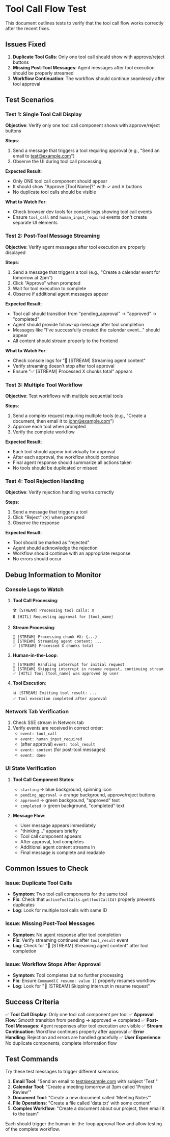 # Tool Call Flow Test

This document outlines tests to verify that the tool call flow works correctly after the recent fixes.

## Issues Fixed

1. **Duplicate Tool Calls**: Only one tool call should show with approve/reject buttons
2. **Missing Post-Tool Messages**: Agent messages after tool execution should be properly streamed
3. **Workflow Continuation**: The workflow should continue seamlessly after tool approval

## Test Scenarios

### Test 1: Single Tool Call Display

**Objective**: Verify only one tool call component shows with approve/reject buttons

**Steps**:
1. Send a message that triggers a tool requiring approval (e.g., "Send an email to test@example.com")
2. Observe the UI during tool call processing

**Expected Result**:
- Only ONE tool call component should appear
- It should show "Approve [Tool Name]?" with ✓ and ✕ buttons
- No duplicate tool calls should be visible

**What to Watch For**:
- Check browser dev tools for console logs showing tool call events
- Ensure `tool_call` and `human_input_required` events don't create separate UI elements

### Test 2: Post-Tool Message Streaming

**Objective**: Verify agent messages after tool execution are properly displayed

**Steps**:
1. Send a message that triggers a tool (e.g., "Create a calendar event for tomorrow at 2pm")
2. Click "Approve" when prompted
3. Wait for tool execution to complete
4. Observe if additional agent messages appear

**Expected Result**:
- Tool call should transition from "pending_approval" → "approved" → "completed"
- Agent should provide follow-up message after tool completion
- Messages like "I've successfully created the calendar event..." should appear
- All content should stream properly to the frontend

**What to Watch For**:
- Check console logs for "📝 [STREAM] Streaming agent content"
- Verify streaming doesn't stop after tool approval
- Ensure "✅ [STREAM] Processed X chunks total" appears

### Test 3: Multiple Tool Workflow

**Objective**: Test workflows with multiple sequential tools

**Steps**:
1. Send a complex request requiring multiple tools (e.g., "Create a document, then email it to john@example.com")
2. Approve each tool when prompted
3. Verify the complete workflow

**Expected Result**:
- Each tool should appear individually for approval
- After each approval, the workflow should continue
- Final agent response should summarize all actions taken
- No tools should be duplicated or missed

### Test 4: Tool Rejection Handling

**Objective**: Verify rejection handling works correctly

**Steps**:
1. Send a message that triggers a tool
2. Click "Reject" (✕) when prompted
3. Observe the response

**Expected Result**:
- Tool should be marked as "rejected"
- Agent should acknowledge the rejection
- Workflow should continue with an appropriate response
- No errors should occur

## Debug Information to Monitor

### Console Logs to Watch

1. **Tool Call Processing**:
   ```
   🛠️ [STREAM] Processing tool calls: X
   🔒 [HITL] Requesting approval for [tool_name]
   ```

2. **Stream Processing**:
   ```
   🔄 [STREAM] Processing chunk #X: {...}
   📝 [STREAM] Streaming agent content: ...
   ✅ [STREAM] Processed X chunks total
   ```

3. **Human-in-the-Loop**:
   ```
   🛑 [STREAM] Handling interrupt for initial request
   🔄 [STREAM] Skipping interrupt in resume request, continuing stream
   ✅ [HITL] Tool [tool_name] was approved by user
   ```

4. **Tool Execution**:
   ```
   📊 [STREAM] Emitting tool result: ...
   ✅ Tool execution completed after approval
   ```

### Network Tab Verification

1. Check SSE stream in Network tab
2. Verify events are received in correct order:
   - `event: tool_call`
   - `event: human_input_required`
   - (after approval) `event: tool_result`
   - `event: content` (for post-tool messages)
   - `event: done`

### UI State Verification

1. **Tool Call Component States**:
   - `starting` → blue background, spinning icon
   - `pending_approval` → orange background, approve/reject buttons
   - `approved` → green background, "approved" text
   - `completed` → green background, "completed" text

2. **Message Flow**:
   - User message appears immediately
   - "thinking..." appears briefly
   - Tool call component appears
   - After approval, tool completes
   - Additional agent content streams in
   - Final message is complete and readable

## Common Issues to Check

### Issue: Duplicate Tool Calls
- **Symptom**: Two tool call components for the same tool
- **Fix**: Check that `activeToolCalls.get(toolCallId)` properly prevents duplicates
- **Log**: Look for multiple tool calls with same ID

### Issue: Missing Post-Tool Messages
- **Symptom**: No agent response after tool completion
- **Fix**: Verify streaming continues after `tool_result` event
- **Log**: Check for "📝 [STREAM] Streaming agent content" after tool completion

### Issue: Workflow Stops After Approval
- **Symptom**: Tool completes but no further processing
- **Fix**: Ensure `Command({ resume: value })` properly resumes workflow
- **Log**: Look for "🔄 [STREAM] Skipping interrupt in resume request"

## Success Criteria

✅ **Tool Call Display**: Only one tool call component per tool
✅ **Approval Flow**: Smooth transition from pending → approved → completed
✅ **Post-Tool Messages**: Agent responses after tool execution are visible
✅ **Stream Continuation**: Workflow continues properly after approval
✅ **Error Handling**: Rejection and errors are handled gracefully
✅ **User Experience**: No duplicate components, complete information flow

## Test Commands

Try these test messages to trigger different scenarios:

1. **Email Tool**: "Send an email to test@example.com with subject 'Test'"
2. **Calendar Tool**: "Create a meeting tomorrow at 3pm called 'Project Review'"
3. **Document Tool**: "Create a new document called 'Meeting Notes'"
4. **File Operations**: "Create a file called 'data.txt' with some content"
5. **Complex Workflow**: "Create a document about our project, then email it to the team"

Each should trigger the human-in-the-loop approval flow and allow testing of the complete workflow.